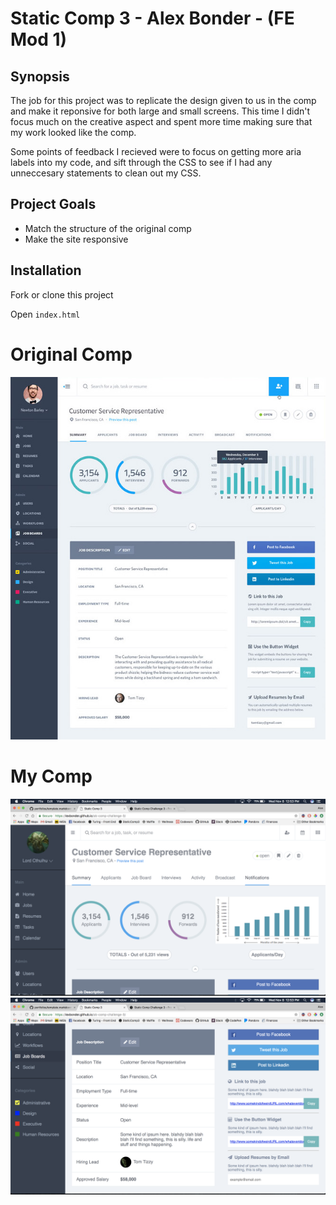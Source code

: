 # Static Comp 3 - Alex Bonder - (FE Mod 1)

## Synopsis

  The job for this project was to replicate the design given to us in the comp and make it reponsive for both large and small screens. This time I didn't focus much on the creative aspect and spent more time making sure that my work looked like the comp.

  Some points of feedback I recieved were to focus on getting more aria labels into my code, and sift through the CSS to see if I had any unneccesary statements to clean out my CSS.
  
## Project Goals

* Match the structure of the original comp
* Make the site responsive

## Installation

Fork or clone this project

Open `index.html`

# Original Comp

![original comp](images/static-comp-challenge-3-original.jpg "Original Comp")

# My Comp

![my comp](images/static-comp-challenge-3-top.png "My Comp")
![my comp](images/static-comp-challenge-3-bottom.png)
